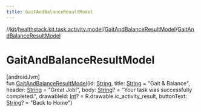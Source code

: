 ```yaml
---
title: GaitAndBalanceResultModel
---
```

//[kit](../../../index.html)/[healthstack.kit.task.activity.model](../index.html)/[GaitAndBalanceResultModel](index.html)/[GaitAndBalanceResultModel](-gait-and-balance-result-model.html)



# GaitAndBalanceResultModel



[androidJvm]\
fun [GaitAndBalanceResultModel](-gait-and-balance-result-model.html)(id: [String](https://kotlinlang.org/api/latest/jvm/stdlib/kotlin/-string/index.html), title: [String](https://kotlinlang.org/api/latest/jvm/stdlib/kotlin/-string/index.html) = &quot;Gait &amp; Balance&quot;, header: [String](https://kotlinlang.org/api/latest/jvm/stdlib/kotlin/-string/index.html) = &quot;Great Job!&quot;, body: [String](https://kotlinlang.org/api/latest/jvm/stdlib/kotlin/-string/index.html)? = &quot;Your task was successfully completed.&quot;, drawableId: [Int](https://kotlinlang.org/api/latest/jvm/stdlib/kotlin/-int/index.html)? = R.drawable.ic_activity_result, buttonText: [String](https://kotlinlang.org/api/latest/jvm/stdlib/kotlin/-string/index.html)? = &quot;Back to Home&quot;)




